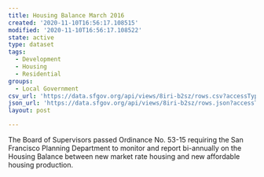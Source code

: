 ```yaml
---
title: Housing Balance March 2016
created: '2020-11-10T16:56:17.108515'
modified: '2020-11-10T16:56:17.108522'
state: active
type: dataset
tags:
  - Development
  - Housing
  - Residential
groups:
  - Local Government
csv_url: 'https://data.sfgov.org/api/views/8iri-b2sz/rows.csv?accessType=DOWNLOAD'
json_url: 'https://data.sfgov.org/api/views/8iri-b2sz/rows.json?accessType=DOWNLOAD'
layout: post

---
```

The Board of Supervisors passed Ordinance No. 53-15 requiring the San Francisco Planning Department to monitor and report bi-annually on the Housing Balance between new market rate housing and new affordable housing production.
